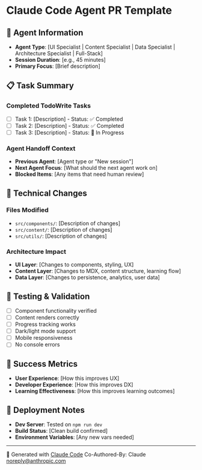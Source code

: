 # Claude Code Agent PR Template

## 🤖 Agent Information
- **Agent Type**: [UI Specialist | Content Specialist | Data Specialist | Architecture Specialist | Full-Stack]
- **Session Duration**: [e.g., 45 minutes]
- **Primary Focus**: [Brief description]

## 📋 Task Summary
### Completed TodoWrite Tasks
- [ ] Task 1: [Description] - Status: ✅ Completed
- [ ] Task 2: [Description] - Status: ✅ Completed
- [ ] Task 3: [Description] - Status: 🔄 In Progress

### Agent Handoff Context
- **Previous Agent**: [Agent type or "New session"]
- **Next Agent Focus**: [What should the next agent work on]
- **Blocked Items**: [Any items that need human review]

## 🔧 Technical Changes
### Files Modified
- `src/components/`: [Description of changes]
- `src/content/`: [Description of changes]
- `src/utils/`: [Description of changes]

### Architecture Impact
- **UI Layer**: [Changes to components, styling, UX]
- **Content Layer**: [Changes to MDX, content structure, learning flow]
- **Data Layer**: [Changes to persistence, analytics, user data]

## 🧪 Testing & Validation
- [ ] Component functionality verified
- [ ] Content renders correctly
- [ ] Progress tracking works
- [ ] Dark/light mode support
- [ ] Mobile responsiveness
- [ ] No console errors

## 🎯 Success Metrics
- **User Experience**: [How this improves UX]
- **Developer Experience**: [How this improves DX]
- **Learning Effectiveness**: [How this improves learning outcomes]

## 🚀 Deployment Notes
- **Dev Server**: Tested on `npm run dev`
- **Build Status**: [Clean build confirmed]
- **Environment Variables**: [Any new vars needed]

---
🤖 Generated with [Claude Code](https://claude.ai/code)
Co-Authored-By: Claude <noreply@anthropic.com>